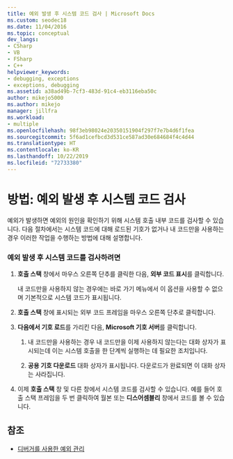 ```yaml
---
title: 예외 발생 후 시스템 코드 검사 | Microsoft Docs
ms.custom: seodec18
ms.date: 11/04/2016
ms.topic: conceptual
dev_langs:
- CSharp
- VB
- FSharp
- C++
helpviewer_keywords:
- debugging, exceptions
- exceptions, debugging
ms.assetid: a38ad49b-7cf3-483d-91c4-eb3116eba50c
author: mikejo5000
ms.author: mikejo
manager: jillfra
ms.workload:
- multiple
ms.openlocfilehash: 98f3eb98024e20350151904f297f7e7b4d6f1fea
ms.sourcegitcommit: 5f6ad1cefbcd3d531ce587ad30e684684f4c4d44
ms.translationtype: HT
ms.contentlocale: ko-KR
ms.lasthandoff: 10/22/2019
ms.locfileid: "72733380"
---
```

# <a name="how-to-examine-system-code-after-an-exception"></a>방법: 예외 발생 후 시스템 코드 검사
예외가 발생하면 예외의 원인을 확인하기 위해 시스템 호출 내부 코드를 검사할 수 있습니다. 다음 절차에서는 시스템 코드에 대해 로드된 기호가 없거나 내 코드만을 사용하는 경우 이러한 작업을 수행하는 방법에 대해 설명합니다.

### <a name="to-examine-system-code-following-an-exception"></a>예외 발생 후 시스템 코드를 검사하려면

1. **호출 스택** 창에서 마우스 오른쪽 단추를 클릭한 다음, **외부 코드 표시**를 클릭합니다.

     내 코드만을 사용하지 않는 경우에는 바로 가기 메뉴에서 이 옵션을 사용할 수 없으며 기본적으로 시스템 코드가 표시됩니다.

2. **호출 스택** 창에 표시되는 외부 코드 프레임을 마우스 오른쪽 단추로 클릭합니다.

3. **다음에서 기호 로드**를 가리킨 다음, **Microsoft 기호 서버**를 클릭합니다.

    1. 내 코드만을 사용하는 경우 내 코드만을 이제 사용하지 않는다는 대화 상자가 표시되는데 이는 시스템 호출을 한 단계씩 실행하는 데 필요한 조치입니다.

    2. **공용 기호 다운로드** 대화 상자가 표시됩니다. 다운로드가 완료되면 이 대화 상자는 사라집니다.

4. 이제 **호출 스택** 창 및 다른 창에서 시스템 코드를 검사할 수 있습니다. 예를 들어 호출 스택 프레임을 두 번 클릭하여 월본 또는 **디스어셈블리** 창에서 코드를 볼 수 있습니다.

## <a name="see-also"></a>참조
- [디버거를 사용한 예외 관리](../debugger/managing-exceptions-with-the-debugger.md)